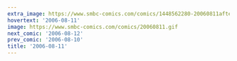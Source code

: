 ```yaml
---
extra_image: https://www.smbc-comics.com/comics/1448562280-20060811after.png
hovertext: '2006-08-11'
image: https://www.smbc-comics.com/comics/20060811.gif
next_comic: '2006-08-12'
prev_comic: '2006-08-10'
title: '2006-08-11'
---
```


